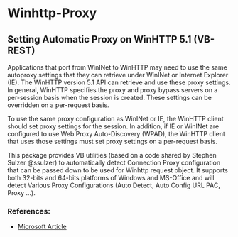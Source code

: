 # Winhttp-Proxy

## Setting Automatic Proxy on WinHTTP 5.1 (VB-REST)
Applications that port from WinINet to WinHTTP may need to use the same autoproxy settings that they can retrieve under WinINet or Internet Explorer (IE). The WinHTTP version 5.1 API can retrieve and use these proxy settings. In general, WinHTTP specifies the proxy and proxy bypass servers on a per-session basis when the session is created. These settings can be overridden on a per-request basis.

To use the same proxy configuration as WinINet or IE, the WinHTTP client should set proxy settings for the session. In addition, if IE or WinINet are configured to use Web Proxy Auto-Discovery (WPAD), the WinHTTP client that uses those settings must set proxy settings on a per-request basis. 

This package provides VB utilities (based on a code shared by Stephen Sulzer @ssulzer) to automatically detect Connection Proxy configuration that can be passed down to be used for Winhttp request object. It supports both 32-bits and 64-bits platforms of Windows and MS-Office and will detect Various Proxy Configurations (Auto Detect, Auto Config URL PAC, Proxy ...).

### References:
 - [Microsoft Article](https://docs.microsoft.com/en-us/windows/desktop/winhttp/setting-wininet-proxy-configurations-in-winhttp)
